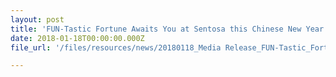 ```yaml
---
layout: post
title: 'FUN-Tastic Fortune Awaits You at Sentosa this Chinese New Year!'
date: 2018-01-18T00:00:00.000Z
file_url: '/files/resources/news/20180118_Media Release_FUN-Tastic_Fortune_awaits _you_on_Sentosa_this_Chinese_New_Year!.pdf'

---
```

